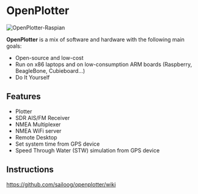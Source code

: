 OpenPlotter
==================
![OpenPlotter-Raspian](http://campus.sailoog.com/pluginfile.php/715/mod_page/intro/OpenPlotter-SailPi.jpg "OpenPlotter-Raspian")

**OpenPlotter** is a mix of software and hardware with the following main goals:

* Open-source and low-cost
* Run on x86 laptops and on low-consumption ARM boards (Raspberry, BeagleBone, Cubieboard...)
* Do It Yourself

Features
------------
* Plotter
* SDR AIS/FM Receiver
* NMEA Multiplexer
* NMEA WiFi server
* Remote Desktop
* Set system time from GPS device
* Speed Through Water (STW) simulation from GPS device

Instructions
------------
https://github.com/sailoog/openplotter/wiki

